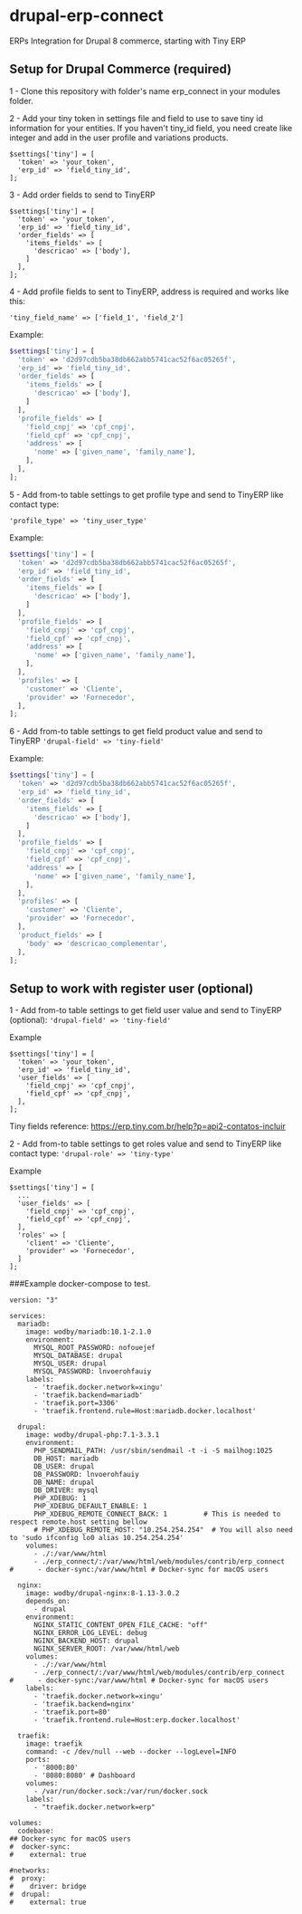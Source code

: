 # drupal-erp-connect
ERPs Integration for Drupal 8 commerce, starting with Tiny ERP

## Setup for Drupal Commerce (required)
1 - Clone this repository with folder's name erp_connect in your modules folder.

2 - Add your tiny token in settings file and 
field to use to save tiny id information for your entities. If you haven't tiny_id field, you need create like integer and add in the user profile and variations products.
```
$settings['tiny'] = [
  'token' => 'your_token',
  'erp_id' => 'field_tiny_id',
];
```

3 - Add order fields to send to TinyERP

```
$settings['tiny'] = [
  'token' => 'your_token',
  'erp_id' => 'field_tiny_id',
  'order_fields' => [
    'items_fields' => [
      'descricao' => ['body'],
    ]
  ],
];
```

4 - Add profile fields to sent to TinyERP, address is required and works like this:

`'tiny_field_name' => ['field_1', 'field_2']`

Example:
```php
$settings['tiny'] = [
  'token' => 'd2d97cdb5ba38db662abb5741cac52f6ac05265f',
  'erp_id' => 'field_tiny_id',
  'order_fields' => [
    'items_fields' => [
      'descricao' => ['body'],
    ]
  ],
  'profile_fields' => [
    'field_cnpj' => 'cpf_cnpj',
    'field_cpf' => 'cpf_cnpj',
    'address' => [
      'nome' => ['given_name', 'family_name'],
    ],
  ],
];
```

5 - Add from-to table settings to get profile type and send to TinyERP like contact type:
 
`'profile_type' => 'tiny_user_type'`

Example:
```php
$settings['tiny'] = [
  'token' => 'd2d97cdb5ba38db662abb5741cac52f6ac05265f',
  'erp_id' => 'field_tiny_id',
  'order_fields' => [
    'items_fields' => [
      'descricao' => ['body'],
    ]
  ],
  'profile_fields' => [
    'field_cnpj' => 'cpf_cnpj',
    'field_cpf' => 'cpf_cnpj',
    'address' => [
      'nome' => ['given_name', 'family_name'],
    ],
  ],
  'profiles' => [
    'customer' => 'Cliente',
    'provider' => 'Fornecedor',
  ],
];
```
6 - Add from-to table settings to get field product value and send to TinyERP
`'drupal-field' => 'tiny-field'`

Example:
```php
$settings['tiny'] = [
  'token' => 'd2d97cdb5ba38db662abb5741cac52f6ac05265f',
  'erp_id' => 'field_tiny_id',
  'order_fields' => [
    'items_fields' => [
      'descricao' => ['body'],
    ]
  ],
  'profile_fields' => [
    'field_cnpj' => 'cpf_cnpj',
    'field_cpf' => 'cpf_cnpj',
    'address' => [
      'nome' => ['given_name', 'family_name'],
    ],
  ],
  'profiles' => [
    'customer' => 'Cliente',
    'provider' => 'Fornecedor',
  ],
  'product_fields' => [
    'body' => 'descricao_complementar',
  ],
];
```

## Setup to work with register user (optional)
1 - Add from-to table settings to get field user value and send to TinyERP (optional): 
`'drupal-field' => 'tiny-field'`

Example
```
$settings['tiny'] = [
  'token' => 'your_token',
  'erp_id' => 'field_tiny_id',
  'user_fields' => [
    'field_cnpj' => 'cpf_cnpj',
    'field_cpf' => 'cpf_cnpj',
  ],
];
```
Tiny fields reference: https://erp.tiny.com.br/help?p=api2-contatos-incluir

2 - Add from-to table settings to get roles value and send to TinyERP like contact type: 
`'drupal-role' => 'tiny-type'`

Example
```
$settings['tiny'] = [
  ...
  'user_fields' => [
    'field_cnpj' => 'cpf_cnpj',
    'field_cpf' => 'cpf_cnpj',
  ],
  'roles' => [
    'client' => 'Cliente',
    'provider' => 'Fornecedor',
  ]
];

```

###Example docker-compose to test.

```docker-compose
version: "3"

services:
  mariadb:
    image: wodby/mariadb:10.1-2.1.0
    environment:
      MYSQL_ROOT_PASSWORD: nofouejef
      MYSQL_DATABASE: drupal
      MYSQL_USER: drupal
      MYSQL_PASSWORD: lnvoerohfauiy
    labels:
      - 'traefik.docker.network=xingu'
      - 'traefik.backend=mariadb'
      - 'traefik.port=3306'
      - 'traefik.frontend.rule=Host:mariadb.docker.localhost'

  drupal:
    image: wodby/drupal-php:7.1-3.3.1
    environment:
      PHP_SENDMAIL_PATH: /usr/sbin/sendmail -t -i -S mailhog:1025
      DB_HOST: mariadb
      DB_USER: drupal
      DB_PASSWORD: lnvoerohfauiy
      DB_NAME: drupal
      DB_DRIVER: mysql
      PHP_XDEBUG: 1
      PHP_XDEBUG_DEFAULT_ENABLE: 1
      PHP_XDEBUG_REMOTE_CONNECT_BACK: 1         # This is needed to respect remote.host setting bellow
      # PHP_XDEBUG_REMOTE_HOST: "10.254.254.254"  # You will also need to 'sudo ifconfig lo0 alias 10.254.254.254'
    volumes:
      - ./:/var/www/html
      - ./erp_connect/:/var/www/html/web/modules/contrib/erp_connect
#      - docker-sync:/var/www/html # Docker-sync for macOS users

  nginx:
    image: wodby/drupal-nginx:8-1.13-3.0.2
    depends_on:
      - drupal
    environment:
      NGINX_STATIC_CONTENT_OPEN_FILE_CACHE: "off"
      NGINX_ERROR_LOG_LEVEL: debug
      NGINX_BACKEND_HOST: drupal
      NGINX_SERVER_ROOT: /var/www/html/web
    volumes:
      - ./:/var/www/html
      - ./erp_connect/:/var/www/html/web/modules/contrib/erp_connect
#      - docker-sync:/var/www/html # Docker-sync for macOS users
    labels:
      - 'traefik.docker.network=xingu'
      - 'traefik.backend=nginx'
      - 'traefik.port=80'
      - 'traefik.frontend.rule=Host:erp.docker.localhost'

  traefik:
    image: traefik
    command: -c /dev/null --web --docker --logLevel=INFO
    ports:
      - '8000:80'
      - '8080:8080' # Dashboard
    volumes:
      - /var/run/docker.sock:/var/run/docker.sock
    labels:
      - "traefik.docker.network=erp"

volumes:
  codebase:
## Docker-sync for macOS users
#  docker-sync:
#    external: true

#networks:
#  proxy:
#    driver: bridge
#  drupal:
#    external: true
```